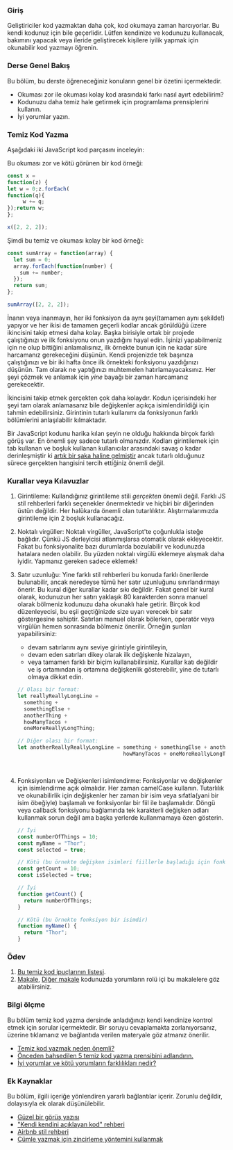 ### Giriş

Geliştiriciler kod yazmaktan daha çok, kod okumaya zaman harcıyorlar. Bu kendi kodunuz için bile geçerlidir. Lütfen kendinize ve kodunuzu kullanacak, bakımını yapacak veya ileride geliştirecek kişilere iyilik yapmak için okunabilir kod yazmayı öğrenin.

### Derse Genel Bakış

Bu bölüm, bu derste öğreneceğiniz konuların genel bir özetini içermektedir.

- Okuması zor ile okuması kolay kod arasındaki farkı nasıl ayırt edebilirim?
- Kodunuzu daha temiz hale getirmek için programlama prensiplerini kullanın.
- İyi yorumlar yazın.

### Temiz Kod Yazma

Aşağıdaki iki JavaScript kod parçasını inceleyin:

Bu okuması zor ve kötü görünen bir kod örneği:

~~~JavaScript
const x =
function(z) {
let w = 0;z.forEach(
function(q){
     w += q;
});return w;
};

x([2, 2, 2]);
~~~

Şimdi bu temiz ve okuması kolay bir kod örneği:

~~~JavaScript
const sumArray = function(array) {
  let sum = 0;
  array.forEach(function(number) {
    sum += number;
  });
  return sum;
};

sumArray([2, 2, 2]);
~~~

İnanın veya inanmayın, her iki fonksiyon da aynı şeyi\(tamamen aynı şekilde!\) yapıyor ve her ikisi de tamamen geçerli kodlar ancak görüldüğü üzere ikincisini takip etmesi daha kolay. Başka birisiyle ortak bir projede çalıştığınızı ve ilk fonksiyonu onun yazdığını hayal edin. İşinizi yapabilmeniz için ne olup bittiğini anlamalısınız, ilk örnekte bunun için ne kadar süre harcamanız gerekeceğini düşünün. Kendi projenizde tek başınıza çalıştığınızı ve bir iki hafta önce ilk örnekteki fonksiyonu yazdığınızı düşünün. Tam olarak ne yaptığınızı muhtemelen hatırlamayacaksınız. Her şeyi çözmek ve anlamak için _yine_ bayağı bir zaman harcamanız gerekecektir.

İkincisini takip etmek gerçekten çok daha kolaydır. Kodun içerisindeki her şeyi tam olarak anlamasanız bile değişkenler açıkça isimlendirildiği için tahmin edebilirsiniz. Girintinin tutarlı kullanımı da fonksiyonun farklı bölümlerini anlaşılabilir kılmaktadır.

Bir JavaScript kodunu harika kılan şeyin ne olduğu hakkında birçok farklı görüş var. En önemli şey sadece tutarlı olmanızdır. Kodları girintilemek için tab kullanan ve boşluk kullanan kullanıcılar arasındaki savaş o kadar derinleşmiştir ki [artık bir şaka haline gelmiştir](https://www.youtube.com/watch?v=SsoOG6ZeyUI) ancak tutarlı olduğunuz sürece gerçekten hangisini tercih ettiğiniz önemli değil.

### Kurallar veya Kılavuzlar

1.  Girintileme: Kullandığınız girintileme stili _gerçekten_ önemli değil. Farklı JS stil rehberleri farklı seçenekler önermektedir ve hiçbiri bir diğerinden üstün değildir. Her halükarda önemli olan tutarlılıktır. Alıştırmalarımızda girintileme için 2 boşluk kullanacağız.

2.  Noktalı virgüller: Noktalı virgüller, JavaScript'te çoğunlukla isteğe bağlıdır. Çünkü JS derleyicisi atlanmışlarsa otomatik olarak ekleyecektir. Fakat bu fonksiyonalite bazı durumlarda bozulabilir ve kodunuzda hatalara neden olabilir. Bu yüzden noktalı virgülü eklemeye alışmak daha iyidir. Yapmanız gereken sadece eklemek!

3. Satır uzunluğu: Yine farklı stil rehberleri bu konuda farklı önerilerde bulunabilir, ancak neredeyse tümü her satır uzunluğunu sınırlandırmayı önerir. Bu kural diğer kurallar kadar sıkı değildir. Fakat genel bir kural olarak, kodunuzun her satırı yaklaşık 80 karakterden sonra manuel olarak bölmeniz kodunuzu daha okunaklı hale getirir. Birçok kod düzenleyecisi, bu eşii geçtiğinizde size uyarı verecek bir satır göstergesine sahiptir. Satırları manuel olarak bölerken, operatör veya virgülün hemen sonrasında bölmeniz önerilir. Örneğin şunları yapabilirsiniz:

   - devam satırlarını aynı seviye girintiyle girintileyin,
   - devam eden satırları dikey olarak ilk değişkenle hizalayın,
   - veya tamamen farklı bir biçim kullanabilirsiniz. Kurallar katı değildir ve iş ortamından iş ortamına değişkenlik gösterebilir, yine de tutarlı olmaya dikkat edin.

   ~~~javascript
   // Olası bir format:
   let reallyReallyLongLine =
     something +
     somethingElse +
     anotherThing +
     howManyTacos +
     oneMoreReallyLongThing;

   // Diğer olası bir format:
   let anotherReallyReallyLongLine = something + somethingElse + anotherThing +
                                     howManyTacos + oneMoreReallyLongThing;
   ~~~
   
   ​

4.  Fonksiyonları ve Değişkenleri isimlendirme: Fonksiyonlar ve değişkenler için isimlendirme açık olmalıdır. Her zaman camelCase kullanın. Tutarlılık ve okunabilirlik için değişkenler her zaman bir isim veya sıfatla(yani bir isim öbeğiyle) başlamalı ve fonksiyonlar bir fiil ile başlamalıdır. Döngü veya callback fonksiyonu bağlamında tek karakterli değişken adları kullanmak sorun değil ama başka yerlerde kullanmamaya özen gösterin.

    ~~~javascript
    // İyi
    const numberOfThings = 10;
    const myName = "Thor";
    const selected = true;

    // Kötü (bu örnekte değişken isimleri fiillerle başladığı için fonksiyonlarla karıştırılabilir)
    const getCount = 10;
    const isSelected = true;

    // İyi 
    function getCount() {
      return numberOfThings;
    }

    // Kötü (bu örnekte fonksiyon bir isimdir)
    function myName() {
      return "Thor";
    }
    ~~~


### Ödev

<div class="lesson-content__panel" markdown="1">

1.  [Bu temiz kod ipuçlarının listesi](https://onextrapixel.com/10-principles-for-keeping-your-programming-code-clean/).
2.  [Makale](https://blog.codinghorror.com/coding-without-comments/), [Diğer makale](https://blog.codinghorror.com/code-tells-you-how-comments-tell-you-why/) kodunuzda yorumların rolü içi bu makalelere göz atabilirsiniz.
</div>

### Bilgi ölçme

Bu bölüm temiz kod yazma dersinde anladığınızı kendi kendinize kontrol etmek için sorular içermektedir. Bir soruyu cevaplamakta zorlanıyorsanız, üzerine tıklamanız ve bağlantıda verilen materyale göz atmanız önerilir.

- [Temiz kod yazmak neden önemli?](#writing-clean-code)
- [Önceden bahsedilen 5 temiz kod yazma prensibini adlandırın.](https://onextrapixel.com/10-principles-for-keeping-your-programming-code-clean/)
- [İyi yorumlar ve kötü yorumların farklılıkları nedir?](https://onextrapixel.com/10-principles-for-keeping-your-programming-code-clean/)

### Ek Kaynaklar

Bu bölüm, ilgili içeriğe yönlendiren yararlı bağlantılar içerir. Zorunlu değildir, dolayısıyla ek olarak düşünülebilir.

* [Güzel bir görüş yazısı](https://www.martinfowler.com/bliki/CodeAsDocumentation.html)
* ["Kendi kendini açıklayan kod" rehberi](http://wiki.c2.com/?SelfDocumentingCode)
* [Airbnb stil rehberi](https://github.com/airbnb/javascript)  
* [Cümle yazmak için zincirleme yöntemini kullanmak](https://web.archive.org/web/20190211152543/https://javascriptissexy.com/beautiful-javascript-easily-create-chainable-cascading-methods-for-expressiveness/)   